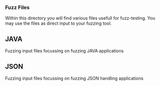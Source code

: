### Fuzz Files
Within this directory you will find various files usefull for fuzz-testing. You may use the files as direct input to your fuzzing tool.

## JAVA
Fuzzing input files focussing on fuzzing JAVA applications

## JSON
Fuzzing input files focussing on fuzzing JSON handling applications

